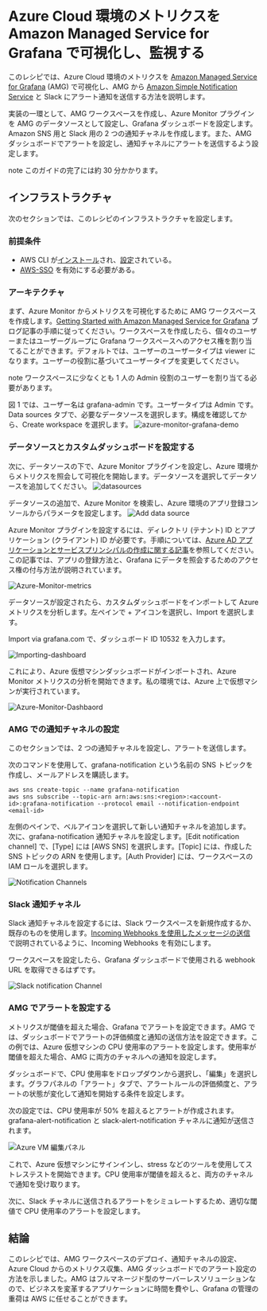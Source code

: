 # Azure Cloud 環境のメトリクスを Amazon Managed Service for Grafana で可視化し、監視する

このレシピでは、Azure Cloud 環境のメトリクスを [Amazon Managed Service for Grafana](https://aws.amazon.com/jp/grafana/) (AMG) で可視化し、AMG から [Amazon Simple Notification Service](https://docs.aws.amazon.com/ja_jp/sns/latest/dg/welcome.html) と Slack にアラート通知を送信する方法を説明します。

実装の一環として、AMG ワークスペースを作成し、Azure Monitor プラグインを AMG のデータソースとして設定し、Grafana ダッシュボードを設定します。Amazon SNS 用と Slack 用の 2 つの通知チャネルを作成します。また、AMG ダッシュボードでアラートを設定し、通知チャネルにアラートを送信するよう設定します。

note
    このガイドの完了には約 30 分かかります。


## インフラストラクチャ
次のセクションでは、このレシピのインフラストラクチャを設定します。

### 前提条件

* AWS CLI が[インストール](https://docs.aws.amazon.com/ja_jp/cli/latest/userguide/cli-chap-install.html)され、[設定](https://docs.aws.amazon.com/ja_jp/cli/latest/userguide/cli-chap-configure.html)されている。
* [AWS-SSO](https://docs.aws.amazon.com/ja_jp/singlesignon/latest/userguide/step1.html) を有効にする必要がある。

### アーキテクチャ

まず、Azure Monitor からメトリクスを可視化するために AMG ワークスペースを作成します。[Getting Started with Amazon Managed Service for Grafana](https://aws.amazon.com/jp/blogs/news/amazon-managed-grafana-getting-started/) ブログ記事の手順に従ってください。ワークスペースを作成したら、個々のユーザーまたはユーザーグループに Grafana ワークスペースへのアクセス権を割り当てることができます。デフォルトでは、ユーザーのユーザータイプは viewer になります。ユーザーの役割に基づいてユーザータイプを変更してください。

note
    ワークスペースに少なくとも 1 人の Admin 役割のユーザーを割り当てる必要があります。


図 1 では、ユーザー名は grafana-admin です。ユーザータイプは Admin です。Data sources タブで、必要なデータソースを選択します。構成を確認してから、Create workspace を選択します。
![azure-monitor-grafana-demo](../images/azure-monitor-grafana.png)

### データソースとカスタムダッシュボードを設定する

次に、データソースの下で、Azure Monitor プラグインを設定し、Azure 環境からメトリクスを照会して可視化を開始します。データソースを選択してデータソースを追加してください。
![datasources](../images/datasource.png)

データソースの追加で、Azure Monitor を検索し、Azure 環境のアプリ登録コンソールからパラメータを設定します。
![Add data source](../images/datasource-addition.png)

Azure Monitor プラグインを設定するには、ディレクトリ (テナント) ID とアプリケーション (クライアント) ID が必要です。手順については、[Azure AD アプリケーションとサービスプリンシパルの作成に関する記事](https://docs.microsoft.com/en-us/azure/active-directory/develop/howto-create-service-principal-portal)を参照してください。この記事では、アプリの登録方法と、Grafana にデータを照会するためのアクセス権の付与方法が説明されています。

![Azure-Monitor-metrics](../images/azure-monitor-metrics.png)

データソースが設定されたら、カスタムダッシュボードをインポートして Azure メトリクスを分析します。左ペインで + アイコンを選択し、Import を選択します。

Import via grafana.com で、ダッシュボード ID 10532 を入力します。

![Importing-dashboard](../images/import-dashboard.png)

これにより、Azure 仮想マシンダッシュボードがインポートされ、Azure Monitor メトリクスの分析を開始できます。私の環境では、Azure 上で仮想マシンが実行されています。

![Azure-Monitor-Dashbaord](../images/azure-dashboard.png)

### AMG での通知チャネルの設定

このセクションでは、2 つの通知チャネルを設定し、アラートを送信します。

次のコマンドを使用して、grafana-notification という名前の SNS トピックを作成し、メールアドレスを購読します。

```
aws sns create-topic --name grafana-notification
aws sns subscribe --topic-arn arn:aws:sns:<region>:<account-id>:grafana-notification --protocol email --notification-endpoint <email-id>

```

左側のペインで、ベルアイコンを選択して新しい通知チャネルを追加します。
次に、grafana-notification 通知チャネルを設定します。[Edit notification channel] で、[Type] には [AWS SNS] を選択します。[Topic] には、作成した SNS トピックの ARN を使用します。[Auth Provider] には、ワークスペースの IAM ロールを選択します。

![Notification Channels](../images/notification-channels.png)

### Slack 通知チャネル
Slack 通知チャネルを設定するには、Slack ワークスペースを新規作成するか、既存のものを使用します。[Incoming Webhooks を使用したメッセージの送信](https://api.slack.com/messaging/webhooks) で説明されているように、Incoming Webhooks を有効にします。

ワークスペースを設定したら、Grafana ダッシュボードで使用される webhook URL を取得できるはずです。

![Slack notification Channel](../images/slack-notification.png)

### AMG でアラートを設定する

メトリクスが閾値を超えた場合、Grafana でアラートを設定できます。AMG では、ダッシュボードでアラートの評価頻度と通知の送信方法を設定できます。この例では、Azure 仮想マシンの CPU 使用率のアラートを設定します。使用率が閾値を超えた場合、AMG に両方のチャネルへの通知を設定します。

ダッシュボードで、CPU 使用率をドロップダウンから選択し、「編集」を選択します。グラフパネルの「アラート」タブで、アラートルールの評価頻度と、アラートの状態が変化して通知を開始する条件を設定します。

次の設定では、CPU 使用率が 50% を超えるとアラートが作成されます。grafana-alert-notification と slack-alert-notification チャネルに通知が送信されます。

![Azure VM 編集パネル](../images/alert-config.png)

これで、Azure 仮想マシンにサインインし、stress などのツールを使用してストレステストを開始できます。CPU 使用率が閾値を超えると、両方のチャネルで通知を受け取ります。

次に、Slack チャネルに送信されるアラートをシミュレートするため、適切な閾値で CPU 使用率のアラートを設定します。

## 結論

このレシピでは、AMG ワークスペースのデプロイ、通知チャネルの設定、Azure Cloud からのメトリクス収集、AMG ダッシュボードでのアラート設定の方法を示しました。AMG はフルマネージド型のサーバーレスソリューションなので、ビジネスを変革するアプリケーションに時間を費やし、Grafana の管理の重荷は AWS に任せることができます。
